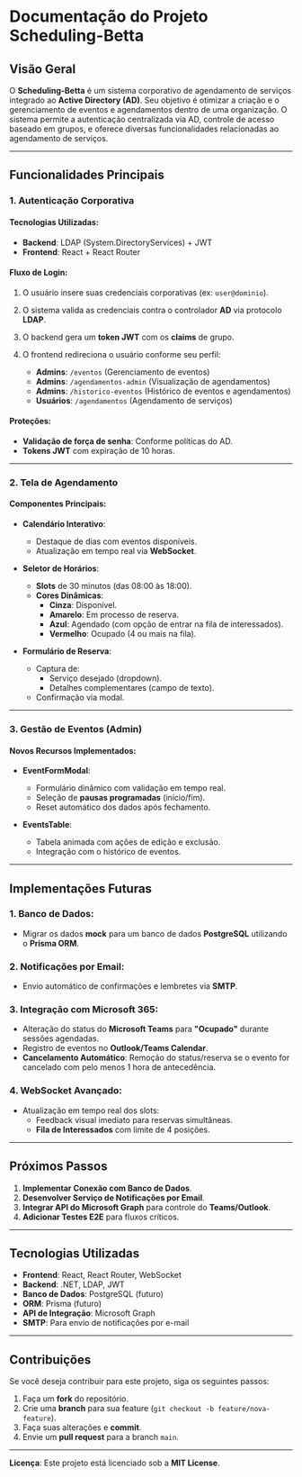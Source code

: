 # Documentação do Projeto **Scheduling-Betta**

## Visão Geral

O **Scheduling-Betta** é um sistema corporativo de agendamento de serviços integrado ao **Active Directory (AD)**. Seu objetivo é otimizar a criação e o gerenciamento de eventos e agendamentos dentro de uma organização. O sistema permite a autenticação centralizada via AD, controle de acesso baseado em grupos, e oferece diversas funcionalidades relacionadas ao agendamento de serviços.

---

## Funcionalidades Principais

### 1. **Autenticação Corporativa**

#### Tecnologias Utilizadas:
- **Backend**: LDAP (System.DirectoryServices) + JWT
- **Frontend**: React + React Router

#### Fluxo de Login:
1. O usuário insere suas credenciais corporativas (ex: `user@dominio`).
2. O sistema valida as credenciais contra o controlador **AD** via protocolo **LDAP**.
3. O backend gera um **token JWT** com os **claims** de grupo.
4. O frontend redireciona o usuário conforme seu perfil:

   - **Admins**: `/eventos` (Gerenciamento de eventos)
   - **Admins**: `/agendamentos-admin` (Visualização de agendamentos)
   - **Admins**: `/historico-eventos` (Histórico de eventos e agendamentos)
   - **Usuários**: `/agendamentos` (Agendamento de serviços)

#### Proteções:
- **Validação de força de senha**: Conforme políticas do AD.
- **Tokens JWT** com expiração de 10 horas.

---

### 2. **Tela de Agendamento**

#### Componentes Principais:

- **Calendário Interativo**:
  - Destaque de dias com eventos disponíveis.
  - Atualização em tempo real via **WebSocket**.

- **Seletor de Horários**:
  - **Slots** de 30 minutos (das 08:00 às 18:00).
  - **Cores Dinâmicas**:
    - **Cinza**: Disponível.
    - **Amarelo**: Em processo de reserva.
    - **Azul**: Agendado (com opção de entrar na fila de interessados).
    - **Vermelho**: Ocupado (4 ou mais na fila).

- **Formulário de Reserva**:
  - Captura de:
    - Serviço desejado (dropdown).
    - Detalhes complementares (campo de texto).
  - Confirmação via modal.

---

### 3. **Gestão de Eventos (Admin)**

#### Novos Recursos Implementados:

- **EventFormModal**:
  - Formulário dinâmico com validação em tempo real.
  - Seleção de **pausas programadas** (início/fim).
  - Reset automático dos dados após fechamento.

- **EventsTable**:
  - Tabela animada com ações de edição e exclusão.
  - Integração com o histórico de eventos.

---

## Implementações Futuras

### 1. **Banco de Dados**:
- Migrar os dados **mock** para um banco de dados **PostgreSQL** utilizando o **Prisma ORM**.

### 2. **Notificações por Email**:
- Envio automático de confirmações e lembretes via **SMTP**.

### 3. **Integração com Microsoft 365**:
- Alteração do status do **Microsoft Teams** para **"Ocupado"** durante sessões agendadas.
- Registro de eventos no **Outlook/Teams Calendar**.
- **Cancelamento Automático**: Remoção do status/reserva se o evento for cancelado com pelo menos 1 hora de antecedência.

### 4. **WebSocket Avançado**:
- Atualização em tempo real dos slots:
  - Feedback visual imediato para reservas simultâneas.
  - **Fila de Interessados** com limite de 4 posições.

---

## Próximos Passos

1. **Implementar Conexão com Banco de Dados**.
2. **Desenvolver Serviço de Notificações por Email**.
3. **Integrar API do Microsoft Graph** para controle do **Teams/Outlook**.
4. **Adicionar Testes E2E** para fluxos críticos.

---

## Tecnologias Utilizadas

- **Frontend**: React, React Router, WebSocket
- **Backend**: .NET, LDAP, JWT
- **Banco de Dados**: PostgreSQL (futuro)
- **ORM**: Prisma (futuro)
- **API de Integração**: Microsoft Graph
- **SMTP**: Para envio de notificações por e-mail

---

## Contribuições

Se você deseja contribuir para este projeto, siga os seguintes passos:

1. Faça um **fork** do repositório.
2. Crie uma **branch** para sua feature (`git checkout -b feature/nova-feature`).
3. Faça suas alterações e **commit**.
4. Envie um **pull request** para a branch `main`.

---

**Licença**: Este projeto está licenciado sob a **MIT License**.
